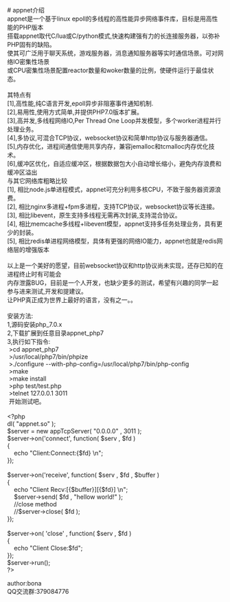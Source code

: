<p># appnet介绍<br />appnet是一个基于linux epoll的多线程的高性能异步网络事件库，目标是用高性能的PHP版本<br />搭载appnet取代C/lua或C/python模式,快速构建强有力的长连接服务器，以弥补PHP固有的缺陷。<br />使其可广泛用于聊天系统，游戏服务器，消息通知服务器等实时通信场景。可对网络IO密集性场景<br />或CPU密集性场景配置reactor数量和woker数量的比例，使硬件运行于最佳状态。<br /><br />其特点有<br />[1],高性能,纯C语言开发,epoll异步非阻塞事件通知机制.<br />[2],易用性,使用方式简单,并提供PHP7.0版本扩展。<br />[3],高并发,多线程网络IO,Per Thread One Loop并发模型，多个worker进程并行处理业务。<br />[4],多协议,可混合TCP协议，websocket协议和简单http协议与服务器通信。<br />[5],内存优化，进程间通信使用共享内存，兼容jemalloc和tcmalloc内存优化技术。<br />[6],缓冲区优化，自适应缓冲区，根据数据包大小自动增长缩小，避免内存浪费和缓冲区溢出<br />与其它网络库粗略比较<br />[1], 相比node.js单进程模式，appnet可充分利用多核CPU，不致于服务器资源浪费。<br />[2], 相比nginx多进程+fpm多进程，支持TCP协议，websocket协议等长连接。<br />[3], 相比libevent，原生支持多线程无需再次封装,支持混合协议。<br />[4], 相比memcache多线程+libevent模型，appnet支持多任务处理业务，具有更少的封装。<br />[5], 相比redis单进程网络模型，具体有更强的网络IO能力，appnet也就是redis网络层的增强版本<br /><br />以上是一个美好的愿望，目前websocket协议和http协议尚未实现，还存已知的在进程终止时有可能会<br />内存泄露BUG，目前是一个人开发，也缺少更多的测试，希望有兴趣的同学一起参与进来测试,开发和提建议。<br />让PHP真正成为世界上最好的语言，没有之一。。<br /><br />安装方法:<br />1,源码安装php_7.0.x<br />2,下载扩展到任意目录appnet_php7<br />3,执行如下指令:<br />&nbsp;&gt;cd appnet_php7<br />&nbsp;&gt;/usr/local/php7/bin/phpize<br />&nbsp;&gt;./configure --with-php-config=/usr/local/php7/bin/php-config<br />&nbsp;&gt;make<br />&nbsp;&gt;make install<br />&nbsp;&gt;php test/test.php<br />&nbsp;&gt;telnet 127.0.0.1 3011<br />&nbsp;开始测试吧。<br />&nbsp;<br />&lt;?php<br />dl( "appnet.so" );<br />$server = new appTcpServer( "0.0.0.0" , 3011 );<br />$server-&gt;on('connect', function( $serv , $fd )<br />{<br />&nbsp;&nbsp;&nbsp; echo "Client:Connect:{$fd} \n";<br />});<br /><br />$server-&gt;on('receive', function( $serv , $fd , $buffer )<br />{&nbsp;&nbsp; &nbsp;<br />&nbsp;&nbsp;&nbsp; echo "Client Recv:[{$buffer}][{$fd}] \n";<br />&nbsp;&nbsp;&nbsp; $server-&gt;send( $fd , "hellow world!" );<br />&nbsp;&nbsp;&nbsp; //close method<br />&nbsp;&nbsp;&nbsp; //$server-&gt;close( $fd );<br />});<br /><br />$server-&gt;on( 'close' , function( $serv , $fd )<br />{<br />&nbsp;&nbsp;&nbsp; echo "Client Close:$fd";<br />});<br />$server-&gt;run();<br />?&gt;</p>
<p>author:bona<br />QQ交流群:379084776</p>